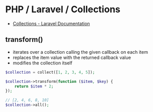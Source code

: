 # PHP / Laravel / Collections

- [Collections - Laravel Documentation](http://laravel.com/docs/5.1/collections)

## transform()

- iterates over a collection calling the given callback on each item
- replaces the item value with the returned callback value
- modifies the collection itself

```php
$collection = collect([1, 2, 3, 4, 5]);

$collection->transform(function ($item, $key) {
    return $item * 2;
});

// [2, 4, 6, 8, 10]
$collection->all();
```
